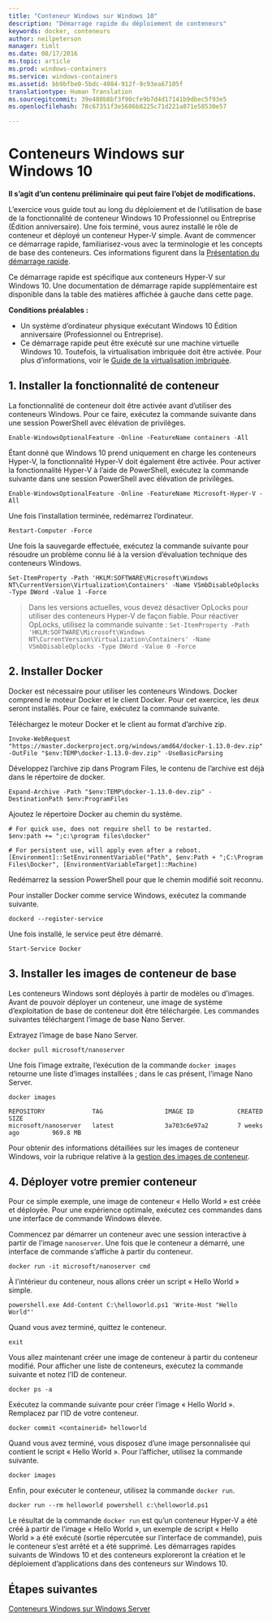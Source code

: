 ```yaml
---
title: "Conteneur Windows sur Windows 10"
description: "Démarrage rapide du déploiement de conteneurs"
keywords: docker, conteneurs
author: neilpeterson
manager: timlt
ms.date: 08/17/2016
ms.topic: article
ms.prod: windows-containers
ms.service: windows-containers
ms.assetid: bb9bfbe0-5bdc-4984-912f-9c93ea67105f
translationtype: Human Translation
ms.sourcegitcommit: 39e480b8bf3f90cfe9b7d4d17141b9dbec5f93e5
ms.openlocfilehash: 78c67351f3e5606b8225c71d221a871e58530e57

---
```


# Conteneurs Windows sur Windows 10

**Il s’agit d’un contenu préliminaire qui peut faire l’objet de modifications.** 

L’exercice vous guide tout au long du déploiement et de l’utilisation de base de la fonctionnalité de conteneur Windows 10 Professionnel ou Entreprise (Édition anniversaire). Une fois terminé, vous aurez installé le rôle de conteneur et déployé un conteneur Hyper-V simple. Avant de commencer ce démarrage rapide, familiarisez-vous avec la terminologie et les concepts de base des conteneurs. Ces informations figurent dans la [Présentation du démarrage rapide](./quick_start.md). 

Ce démarrage rapide est spécifique aux conteneurs Hyper-V sur Windows 10. Une documentation de démarrage rapide supplémentaire est disponible dans la table des matières affichée à gauche dans cette page.

**Conditions préalables :**

- Un système d’ordinateur physique exécutant Windows 10 Édition anniversaire (Professionnel ou Entreprise).   
- Ce démarrage rapide peut être exécuté sur une machine virtuelle Windows 10. Toutefois, la virtualisation imbriquée doit être activée. Pour plus d’informations, voir le [Guide de la virtualisation imbriquée](https://msdn.microsoft.com/en-us/virtualization/hyperv_on_windows/user_guide/nesting).

## 1. Installer la fonctionnalité de conteneur

La fonctionnalité de conteneur doit être activée avant d’utiliser des conteneurs Windows. Pour ce faire, exécutez la commande suivante dans une session PowerShell avec élévation de privilèges. 

```none
Enable-WindowsOptionalFeature -Online -FeatureName containers -All
```

Étant donné que Windows 10 prend uniquement en charge les conteneurs Hyper-V, la fonctionnalité Hyper-V doit également être activée. Pour activer la fonctionnalité Hyper-V à l’aide de PowerShell, exécutez la commande suivante dans une session PowerShell avec élévation de privilèges.

```none
Enable-WindowsOptionalFeature -Online -FeatureName Microsoft-Hyper-V -All
```

Une fois l’installation terminée, redémarrez l’ordinateur.

```none
Restart-Computer -Force
```

Une fois la sauvegarde effectuée, exécutez la commande suivante pour résoudre un problème connu lié à la version d’évaluation technique des conteneurs Windows.  

 ```none
Set-ItemProperty -Path 'HKLM:SOFTWARE\Microsoft\Windows NT\CurrentVersion\Virtualization\Containers' -Name VSmbDisableOplocks -Type DWord -Value 1 -Force
```

> Dans les versions actuelles, vous devez désactiver OpLocks pour utiliser des conteneurs Hyper-V de façon fiable. Pour réactiver OpLocks, utilisez la commande suivante :  `Set-ItemProperty -Path 'HKLM:SOFTWARE\Microsoft\Windows NT\CurrentVersion\Virtualization\Containers' -Name VSmbDisableOplocks -Type DWord -Value 0 -Force`

## 2. Installer Docker

Docker est nécessaire pour utiliser les conteneurs Windows. Docker comprend le moteur Docker et le client Docker. Pour cet exercice, les deux seront installés. Pour ce faire, exécutez la commande suivante. 

Téléchargez le moteur Docker et le client au format d’archive zip.

```none
Invoke-WebRequest "https://master.dockerproject.org/windows/amd64/docker-1.13.0-dev.zip" -OutFile "$env:TEMP\docker-1.13.0-dev.zip" -UseBasicParsing
```

Développez l’archive zip dans Program Files, le contenu de l’archive est déjà dans le répertoire de docker.

```none
Expand-Archive -Path "$env:TEMP\docker-1.13.0-dev.zip" -DestinationPath $env:ProgramFiles
```

Ajoutez le répertoire Docker au chemin du système.

```none
# For quick use, does not require shell to be restarted.
$env:path += ";c:\program files\docker"

# For persistent use, will apply even after a reboot. 
[Environment]::SetEnvironmentVariable("Path", $env:Path + ";C:\Program Files\Docker", [EnvironmentVariableTarget]::Machine)
```

Redémarrez la session PowerShell pour que le chemin modifié soit reconnu.

Pour installer Docker comme service Windows, exécutez la commande suivante.

```none
dockerd --register-service
```

Une fois installé, le service peut être démarré.

```none
Start-Service Docker
```

## 3. Installer les images de conteneur de base

Les conteneurs Windows sont déployés à partir de modèles ou d’images. Avant de pouvoir déployer un conteneur, une image de système d’exploitation de base de conteneur doit être téléchargée. Les commandes suivantes téléchargent l’image de base Nano Server.

Extrayez l’image de base Nano Server. 

```none
docker pull microsoft/nanoserver
```

Une fois l’image extraite, l’exécution de la commande `docker images` retourne une liste d’images installées ; dans le cas présent, l’image Nano Server.

```none
docker images

REPOSITORY             TAG                 IMAGE ID            CREATED             SIZE
microsoft/nanoserver   latest              3a703c6e97a2        7 weeks ago         969.8 MB
```

Pour obtenir des informations détaillées sur les images de conteneur Windows, voir la rubrique relative à la [gestion des images de conteneur](../management/manage_images.md).

## 4. Déployer votre premier conteneur

Pour ce simple exemple, une image de conteneur « Hello World » est créée et déployée. Pour une expérience optimale, exécutez ces commandes dans une interface de commande Windows élevée.

Commencez par démarrer un conteneur avec une session interactive à partir de l’image `nanoserver`. Une fois que le conteneur a démarré, une interface de commande s’affiche à partir du conteneur.  

```none
docker run -it microsoft/nanoserver cmd
```

À l’intérieur du conteneur, nous allons créer un script « Hello World » simple.

```none
powershell.exe Add-Content C:\helloworld.ps1 'Write-Host "Hello World"'
```   

Quand vous avez terminé, quittez le conteneur.

```none
exit
```

Vous allez maintenant créer une image de conteneur à partir du conteneur modifié. Pour afficher une liste de conteneurs, exécutez la commande suivante et notez l’ID de conteneur.

```none
docker ps -a
```

Exécutez la commande suivante pour créer l’image « Hello World ». Remplacez <containerid> par l’ID de votre conteneur.

```none
docker commit <containerid> helloworld
```

Quand vous avez terminé, vous disposez d’une image personnalisée qui contient le script « Hello World ». Pour l’afficher, utilisez la commande suivante.

```none
docker images
```

Enfin, pour exécuter le conteneur, utilisez la commande `docker run`.

```none
docker run --rm helloworld powershell c:\helloworld.ps1
```

Le résultat de la commande `docker run` est qu’un conteneur Hyper-V a été créé à partir de l’image « Hello World », un exemple de script « Hello World » a été exécuté (sortie répercutée sur l’interface de commande), puis le conteneur s’est arrêté et a été supprimé. Les démarrages rapides suivants de Windows 10 et des conteneurs exploreront la création et le déploiement d’applications dans des conteneurs sur Windows 10.

## Étapes suivantes

[Conteneurs Windows sur Windows Server](./quick_start_windows_server.md)





<!--HONumber=Aug16_HO4-->


